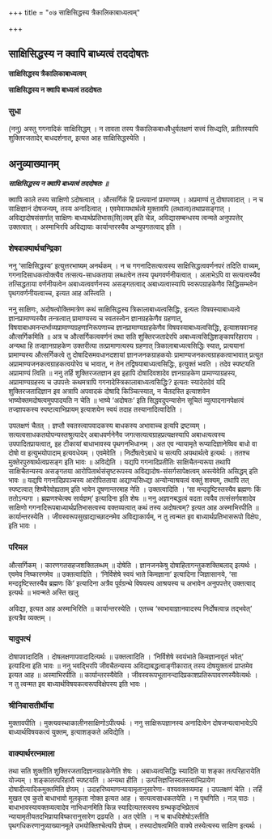 +++
title = "०७ साक्षिसिद्धस्य त्रैकालिकाबाध्यत्वम्"

+++


## साक्षिसिद्धस्य न क्वापि बाध्यत्वं तददोषतः

**साक्षिसिद्धस्य त्रैकालिकाबाध्यत्वम्**

**साक्षिसिद्धस्य न क्वापि बाध्यत्वं तददोषतः**

### **सुधा**

(ननु) अस्तु गगनादिकं साक्षिसिद्धम् । न तावता तस्य त्रैकालिकबाधवैधुर्यलक्षणं सत्त्वं सिध्द्यति, प्रतीतस्यापि शुक्तिरजतादेर् बाधदर्शनात्, इत्यत आह साक्षिसिद्धस्येति ।

## **अनुव्याख्यानम्**

***साक्षिसिद्धस्य न क्वापि बाध्यत्वं तददोषतः ॥***

क्वापि काले तस्य साक्षिणो ऽदोषत्वात् । औत्सर्गिकं हि प्रत्ययानां प्रामाण्यम् । अप्रमाण्यं तु दोषापवादात् । न च साक्षिज्ञानं दोषजन्यम्, तस्य अनादित्वात् । एवमेवायथार्थत्वे मुक्तावपि (तथात्व)तथाप्रसङ्गात् । अविद्यादोषसंसर्गात् साक्षिणः बाध्यार्थप्रतिभास(सि)त्वम् इति चेन्न, अविद्यासम्बन्धस्य त्वन्मते अनुपपत्तेर् उक्तत्वात् । अस्माभिरपि अविद्यायाः कार्यान्तरस्यैव अभ्युपगतत्वाद् इति ।

### **शेषवाक्यार्थचन्द्रिका**

ननु ‘साक्षिसिद्धस्य’ इत्युत्तरभाष्यम् अनर्थकम् । न च गगनादिसत्यत्वस्य साक्षिसिद्धत्ववर्णनपरं तदिति वाच्यम्, गगनादिसाधकत्वोक्त्यैव तत्सत्य-साधकताया लब्धत्वेन तस्य पृथगवर्णनीयत्वात् । अलाभेऽपि वा सत्यत्वस्यैव तत्सिद्धताया वर्णनीयत्वेन अबाध्यत्ववर्णनस्य असङ्गतत्वाद् अबाध्यत्वास्यापि स्वरूपग्राहकेणैव सिद्धिसम्भवेन पृथगवर्णनीयत्वाच्च, इत्यत आह अस्त्विति ।

ननु साक्षिणः, अदोषत्वोक्तिमात्रेण कथं साक्षिसिद्धस्य त्रिकालाबाध्यत्वसिद्धिः, इत्यतः विषयस्याबाध्यत्वे ज्ञानप्रामाण्यस्यैव तन्त्रत्वात् प्रामाण्यस्य च स्वतस्त्वेन ज्ञानग्रहकेणैव ग्रहणात्, विषयाबाधमनन्तर्भाव्यप्रामाण्यग्रहणानिरूपणाच्च ज्ञानप्रामाण्यग्राहकेणैव विषयस्याबाध्यत्वसिद्धिः, इत्याशयवानाह औत्सर्गिकमिति ॥ अत्र च औत्सर्गिकत्ववर्णनं तथा सति शुक्तिरजतादेरपि अबाध्यत्वसिद्धिशङ्कापरिहाराय । अन्यथा हि तज्ज्ञानग्राहकेण उक्तरीत्या तत्प्रामाणत्यस्य ग्रहणात् त्रिकालाबाध्यत्वसिद्धिः स्यात्, प्रत्ययानां प्रामाण्यस्य औत्सर्गिकत्वे तु दोषादिसमवधानदशायां ज्ञानजनकग्राहकयोः प्रामाण्यजनकत्वग्राहकत्वाभावात् प्रत्युत अप्रामाण्यजनकत्वग्राहकत्वयोरेव च भावात्, न तेन तद्विषयाबाध्यत्वसिद्धिः, इत्युक्तं भवति । तदेव स्पष्टयति अप्रामाण्यं त्विति ॥ ननु तर्हि शुक्तिरजतज्ञान इव इहापि दोषादिवशादेव ज्ञानग्राहकेण प्रामाण्याग्रहस्य, अप्रामाण्यग्रहस्य च उपपत्तेः कथमत्रापि गगनादेस्त्रिकालाबाध्यत्वसिद्धिः? इत्यतः स्यादेतदेवं यदि शुक्तिरजतादिज्ञान इव अत्रापि अपवादकं दोषादि किञ्चित्स्यात्, न चैतदस्ति इत्याशयेन भाष्योक्तमदोषत्वमुपपादयति न चेति ॥ भाष्ये ‘अदोषतः’ इति सिद्धवदुपन्यासेन सूचितं व्युत्पादनानपेक्षत्वं तज्ज्ञापकस्य स्पष्टत्वाभिप्रायम् इत्याशयेन स्वयं तदाह तस्यानादित्वादिति ।

उपलक्षणं चैतत् । ज्ञप्तौ स्वतस्त्वापवादकस्य बाधकस्य अभावाच्च इत्यपि द्रष्टव्यम् । सत्यत्वसाधकतयोपन्यस्तश्रुत्यादेर् अबाधवर्णनेनैव जगत्सत्यत्वग्राहप्रत्यक्षस्यापि अबाधत्यत्वस्य उपपादितप्रायत्वात्, इह टीकायां बाधाभावस्य पृथगनभिधानम् । अत एव न्यायामृते रूप्यादिज्ञानेष्विव बाधो वा दोषो वा इत्युभयोपादाम् इत्यवधेयम् । एवमेवेति । निर्दोषत्वेऽबाधे च सत्यपि अयथार्थत्वे इत्यर्थः । ततश्च मुक्तेरपुरुषार्थत्वप्रसङ्ग इति भावः ॥ अविद्येति । यद्यपि गगनादिप्रतीतिः साक्षिचैतन्यरूपा तथापि साक्षिचैतन्यस्य असङ्गतया आरोपितार्थसंसृष्टरूपस्य अविद्यादोष-संसर्गसापेक्षत्वम् अस्त्येवेति असिद्धम् इति भावः ॥ यद्यपि गगनादिप्रपञ्चस्य आरोपितताया अद्याप्यसिध्द्या अन्योन्याश्रयत्वं वक्तुं शक्यम्, तथापि तत् स्पष्टत्वात् शिष्यैरेवोह्यताम् इति भावेन दूषणान्तरमाह नेति । उक्तत्वादिति । ‘सा मन्ददृष्टिस्तस्यैव ब्रह्मणः किं ततोऽन्यगा । ब्रह्मणश्चेत्क्व सार्वज्ञम्’ इत्यादिना इति शेषः ॥ ननु अज्ञानबद्धत्वं वदता त्वयैव तत्संसर्गवशादेव साक्षिणो गगनादिरूपबाध्यार्थप्रतिभासत्वस्य वक्तव्यत्वात् कथं तस्य अदोषत्वम्? इत्यत आह अस्माभिरपीति ॥ कार्यान्तरस्येति । जीवस्वरूपसुखाद्याच्छादनमेव अविद्याकार्यम्, न तु त्वन्मत इव बाध्यार्थप्रतिभासरूपो विक्षेपः, इति भावः ।

### **परिमल**

औत्सर्गिकम् । कारणगतसहजशक्तिलब्धम् ॥ दोषेति । ज्ञानजनकेषु दोषाहितागन्तुकशक्तिबलाद् इत्यर्थः । एवमेव निष्कारणमेव ॥ उक्तत्वादिति । ‘निर्विशेषे स्वयं भाते किमज्ञाना’ इत्यादिना जिज्ञासानये, ‘सा मन्ददृष्टिस्तस्यैव ब्रह्मणः किं’ इत्यादिना अत्रैव पूर्वग्रन्थे विषयस्य आश्रयस्य च अभावेन अनुपपत्तेर् उक्तत्वाद् इत्यर्थः ॥ भवन्मते अस्ति खलु

अविद्या, इत्यत आह अस्माभिरिति ॥ कार्यान्तरस्येति । एतच्च ‘स्वभावाज्ञानवादस्य निर्दोषत्वान्न तद्भवेत्’ इत्यत्रैव व्यक्तम् ।

### **यादुपत्यं**

दोषापवादादिति । दोषलक्षणापवादादित्यर्थः ॥ उक्तत्वादिति । ‘निर्विशेषे स्वयंभाते किमज्ञानावृतं भवेत्’ इत्यादिना इति भावः ॥ ननु भवद्भिरपि जीवचैतन्यस्य अविद्याबद्धत्वाङ्गीकारात् तस्य दोषयुक्तत्वं प्राप्तमेव इत्यत आह ॥ अस्माभिरपीति ॥ कार्यान्तरस्यैवेति । जीवस्वरूपभूतानन्दादिप्रकाशप्रतिरूपावरणस्यैवेत्यर्थः । न तु त्वन्मत इव बाध्यार्थविषयकत्वरूपविक्षेपस्य इति भावः ।

### **श्रीनिवासतीर्थीया**

मुक्तावपीति । मुक्त्यवस्थाकालीनसाक्षिणोऽपीत्यर्थः । ननु साक्षिरूपज्ञानस्य अनादित्वेन दोषजन्यत्वाभावेऽपि बाध्यार्थविषयकत्वं युक्तम्, इत्याशङ्कते अविद्येति ।

### **वाक्यार्थरत्नमाला**

तथा सति शुक्तीति शुक्तिरजतादिज्ञानग्राहकेणेति शेषः । अबाध्यत्वसिद्धिः स्यादिति या शङ्का तत्परिहारायेति योज्यम् । शङ्कातत्परिहारौ स्पष्टयति । अन्यथा हीति । उत्पत्तिज्ञप्तिस्वतस्त्वाभिप्रायेण दोषादीत्यादिकमुक्तमिति ज्ञेयम् । उदाहरिष्यमाणन्यायामृतानुसारेणा- वश्यवक्तव्यमाह । उपलक्षणं चेति । तर्हि मुखत एव कुतो बाधाभावो मूलकृता नोक्त इत्यत आह । सत्यत्वसाधकतयेति । न पृथगिति । नञ् पाठः । बाधाभावस्यावक्तव्यत्वादेव नाभिधानमिति किन्न स्यादित्यतस्त्वस्य ग्रन्थकृदभिप्रेतत्वं न्यायामृतीयतदभिप्रायाविष्कारानुसारेण द्रढयति । अत एवेति । न च बाधविशेषोऽस्तीति पृथगधिकरणानुव्याख्यानमूले उभयोक्तिश्चेत्यपि ज्ञेयम् । तस्यादोषत्वमिति वाक्ये तस्येत्यस्य साक्षिण इत्यर्थः ।





